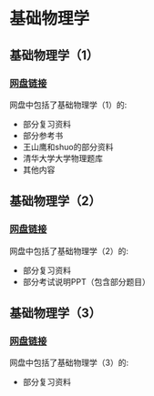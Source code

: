 # 基础物理学

## 基础物理学（1）

### [网盘链接](https://cloud.tsinghua.edu.cn/d/1ba52a3e5fc8448398e7/)

网盘中包括了基础物理学（1）的:

- 部分复习资料
- 部分参考书
- 王山鹰和shuo的部分资料
- 清华大学大学物理题库
- 其他内容

## 基础物理学（2）

### [网盘链接](https://cloud.tsinghua.edu.cn/d/aa1e0646c8fe48df8b5f/)

网盘中包括了基础物理学（2）的:

- 部分复习资料
- 部分考试说明PPT（包含部分题目）

## 基础物理学（3）

### [网盘链接](https://cloud.tsinghua.edu.cn/d/1f53cc7cad624e27b955/)

网盘中包括了基础物理学（3）的:

- 部分复习资料
